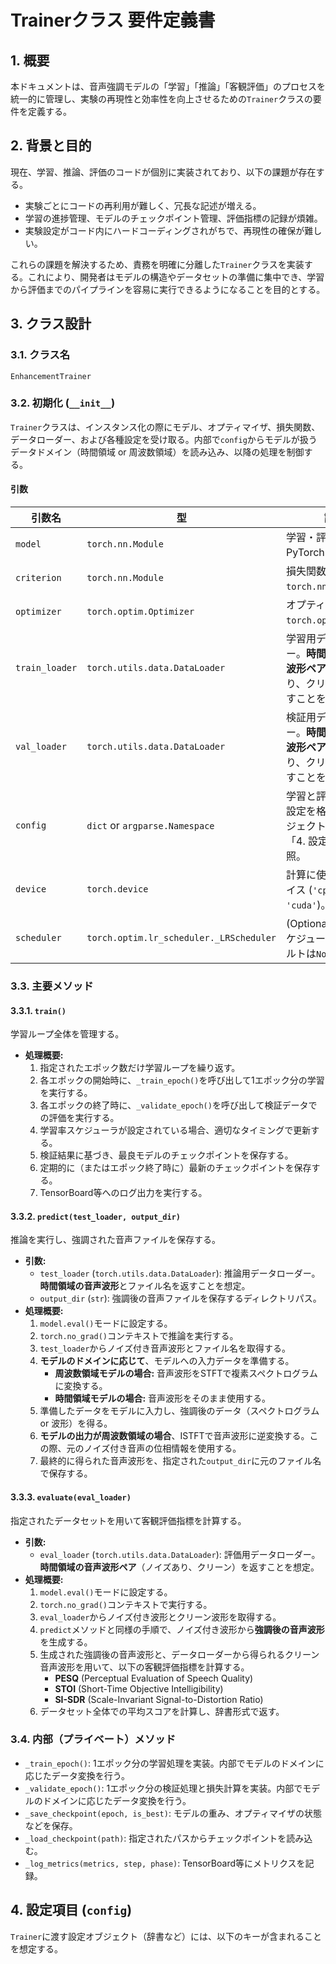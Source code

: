 # Trainerクラス 要件定義書

## 1. 概要

本ドキュメントは、音声強調モデルの「学習」「推論」「客観評価」のプロセスを統一的に管理し、実験の再現性と効率性を向上させるための`Trainer`クラスの要件を定義する。

## 2. 背景と目的

現在、学習、推論、評価のコードが個別に実装されており、以下の課題が存在する。

-   実験ごとにコードの再利用が難しく、冗長な記述が増える。
-   学習の進捗管理、モデルのチェックポイント管理、評価指標の記録が煩雑。
-   実験設定がコード内にハードコーディングされがちで、再現性の確保が難しい。

これらの課題を解決するため、責務を明確に分離した`Trainer`クラスを実装する。これにより、開発者はモデルの構造やデータセットの準備に集中でき、学習から評価までのパイプラインを容易に実行できるようになることを目的とする。

## 3. クラス設計

### 3.1. クラス名

`EnhancementTrainer`

### 3.2. 初期化 (`__init__`)

`Trainer`クラスは、インスタンス化の際にモデル、オプティマイザ、損失関数、データローダー、および各種設定を受け取る。内部で`config`からモデルが扱うデータドメイン（時間領域 or 周波数領域）を読み込み、以降の処理を制御する。

#### 引数

| 引数名          | 型                                     | 説明                                                                                             |
| --------------- | -------------------------------------- | ------------------------------------------------------------------------------------------------ |
| `model`         | `torch.nn.Module`                      | 学習・評価対象のPyTorchモデル。                                                                  |
| `criterion`     | `torch.nn.Module`                      | 損失関数 (例: `torch.nn.MSELoss`)。                                                              |
| `optimizer`     | `torch.optim.Optimizer`                | オプティマイザ (例: `torch.optim.Adam`)。                                                        |
| `train_loader`  | `torch.utils.data.DataLoader`          | 学習用データローダー。**時間領域の音声波形ペア**（ノイズあり、クリーン）を返すことを想定。         |
| `val_loader`    | `torch.utils.data.DataLoader`          | 検証用データローダー。**時間領域の音声波形ペア**（ノイズあり、クリーン）を返すことを想定。         |
| `config`        | `dict` or `argparse.Namespace`         | 学習と評価に関する設定を格納したオブジェクト。詳細は「4. 設定項目」を参照。                      |
| `device`        | `torch.device`                         | 計算に使用するデバイス (`'cpu'` or `'cuda'`)。                                                   |
| `scheduler`     | `torch.optim.lr_scheduler._LRScheduler`| (Optional) 学習率スケジューラ。デフォルトは`None`。                                              |

### 3.3. 主要メソッド

#### 3.3.1. `train()`

学習ループ全体を管理する。

-   **処理概要:**
    1.  指定されたエポック数だけ学習ループを繰り返す。
    2.  各エポックの開始時に、`_train_epoch()`を呼び出して1エポック分の学習を実行する。
    3.  各エポックの終了時に、`_validate_epoch()`を呼び出して検証データでの評価を実行する。
    4.  学習率スケジューラが設定されている場合、適切なタイミングで更新する。
    5.  検証結果に基づき、最良モデルのチェックポイントを保存する。
    6.  定期的に（またはエポック終了時に）最新のチェックポイントを保存する。
    7.  TensorBoard等へのログ出力を実行する。

#### 3.3.2. `predict(test_loader, output_dir)`

推論を実行し、強調された音声ファイルを保存する。

-   **引数:**
    -   `test_loader` (`torch.utils.data.DataLoader`): 推論用データローダー。**時間領域の音声波形**とファイル名を返すことを想定。
    -   `output_dir` (`str`): 強調後の音声ファイルを保存するディレクトリパス。
-   **処理概要:**
    1.  `model.eval()`モードに設定する。
    2.  `torch.no_grad()`コンテキストで推論を実行する。
    3.  `test_loader`からノイズ付き音声波形とファイル名を取得する。
    4.  **モデルのドメインに応じて**、モデルへの入力データを準備する。
        -   **周波数領域モデルの場合:** 音声波形をSTFTで複素スペクトログラムに変換する。
        -   **時間領域モデルの場合:** 音声波形をそのまま使用する。
    5.  準備したデータをモデルに入力し、強調後のデータ（スペクトログラム or 波形）を得る。
    6.  **モデルの出力が周波数領域の場合**、ISTFTで音声波形に逆変換する。この際、元のノイズ付き音声の位相情報を使用する。
    7.  最終的に得られた音声波形を、指定された`output_dir`に元のファイル名で保存する。

#### 3.3.3. `evaluate(eval_loader)`

指定されたデータセットを用いて客観評価指標を計算する。

-   **引数:**
    -   `eval_loader` (`torch.utils.data.DataLoader`): 評価用データローダー。**時間領域の音声波形ペア**（ノイズあり、クリーン）を返すことを想定。
-   **処理概要:**
    1.  `model.eval()`モードに設定する。
    2.  `torch.no_grad()`コンテキストで実行する。
    3.  `eval_loader`からノイズ付き波形とクリーン波形を取得する。
    4.  `predict`メソッドと同様の手順で、ノイズ付き波形から**強調後の音声波形**を生成する。
    5.  生成された強調後の音声波形と、データローダーから得られるクリーン音声波形を用いて、以下の客観評価指標を計算する。
        -   **PESQ** (Perceptual Evaluation of Speech Quality)
        -   **STOI** (Short-Time Objective Intelligibility)
        -   **SI-SDR** (Scale-Invariant Signal-to-Distortion Ratio)
    6.  データセット全体での平均スコアを計算し、辞書形式で返す。

### 3.4. 内部（プライベート）メソッド

-   `_train_epoch()`: 1エポック分の学習処理を実装。内部でモデルのドメインに応じたデータ変換を行う。
-   `_validate_epoch()`: 1エポック分の検証処理と損失計算を実装。内部でモデルのドメインに応じたデータ変換を行う。
-   `_save_checkpoint(epoch, is_best)`: モデルの重み、オプティマイザの状態などを保存。
-   `_load_checkpoint(path)`: 指定されたパスからチェックポイントを読み込む。
-   `_log_metrics(metrics, step, phase)`: TensorBoard等にメトリクスを記録。

## 4. 設定項目 (`config`)

`Trainer`に渡す設定オブジェクト（辞書など）には、以下のキーが含まれることを想定する。

